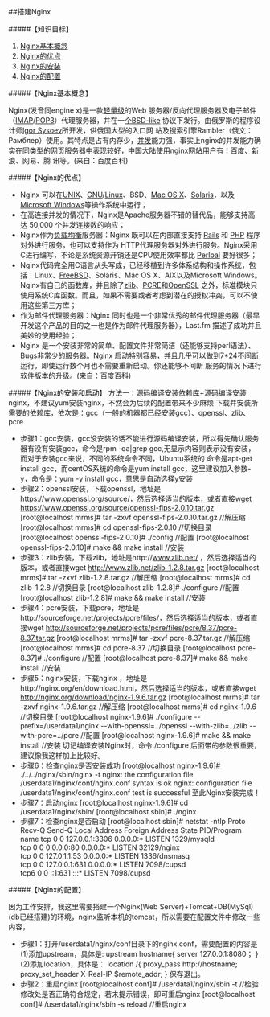 ##搭建Nginx





#####【知识目标】

1. <a href="#Nginx基本概念">Nginx基本概念</a>
2. <a href="#Nginx的优点">Nginx的优点</a>
3. <a href="#Nginx的安装">Nginx的安装</a>
4. <a href="#Nginx的配置">Nginx的配置</a>


#####【<a name="Nginx基本概念" id="Nginx基本概念" ><font color=black>Nginx基本概念</font></a>】

   Nginx(发音同engine x)是一款[轻量级](http://baike.baidu.com/link?url=Cex29kJQgnrZOovNVf_xVPOoa-oiXs_H3ZjDNhqE-u3e8KwiLd8XkTXC7MQ5qcjKxpMd5muUodtFv89TSoaW6a)的Web 服务器/反向代理服务器及电子邮件（[IMAP](http://baike.baidu.com/link?url=6SVN81vjf_rMrr0tHK9TExgGLPtfHDF-nzUlHb0AZ3AwWeyDmfEQ1OMlpOWxDI_ilwwVeI3KE-tPUfIkI4UrlK)/[POP3](http://baike.baidu.com/link?url=VIO3_nO9yW9JcNF4BbQPYsses6B1UU7EiDODvFHDU3nhGbTz9vGs6KZTuAGFvYrFrzKFFe0zUPl0FGNB5io70K)）代理服务器，并在一[个BSD-like](http://repoze.org/license.html) 协议下发行。由俄罗斯的程序设计师[Igor Sysoev](https://en.wikipedia.org/wiki/Igor_Sysoev)所开发，供俄国大型的入口网
站及搜索引擎Rambler（俄文：Рамблер）使用。其特点是占有内存少，[并发](http://baike.baidu.com/link?url=OM0t4QSPd6ZXhwtXhw3RLeJqN1K9Ujpt9RKxpMFPCngrTLiR7q5Ywv9nUiRRwbb_mx4NjpZwOVfUrGnR_919Rq)能力强，事实上nginx的并发能力确实在同类型的网页服务器中表现较好，中国大陆使用nginx网站用户有：百度、新浪、网易、腾
讯等。(来自：百度百科)

#####【<a name="Nginx的优点" id="Nginx的优点"><font color=black>Nginx的优点</font></a>】   

  * Nginx 可以在[UNIX](http://www.unix.org/)、[GNU](http://www.gnu.org/)/[Linux](http://www.linux.org/)、BSD、[Mac OS X](http://www.iplaysoft.com/osx-yosemite.html)、[Solaris](http://www.oracle.com/technetwork/server-storage/solaris11/downloads/index.html)，以及[Microsoft Windows](http://www.microsoft.com/zh-cn)等操作系统中运行；
  * 在高连接并发的情况下，Nginx是Apache服务器不错的替代品，能够支持高达 50,000 个并发连接数的响应；
  * Nginx作为[负载均衡](http://baike.baidu.com/link?url=TwmFOgB_mGNM395S-n3tNwN55DylIqZi7_bVxNivF5hdsCdCQrnHQS71N9yYfn8ROSRkDVnTnOQjz9vhHzXOYq)服务器：Nginx 既可以在内部直接支持 [Rails](http://rubyonrails.org/) 和 [PHP](http://www.php.net/) 程序对外进行服务，也可以支持作为 HTTP代理服务器对外进行服务。Nginx采用C进行编写，不论是系统资源开销还是CPU使用效率都比
    [Perlbal](https://en.wikipedia.org/wiki/Perlbal) 要好很多；
  * Nginx代码完全用C语言从头写成，已经移植到许多体系结构和操作系统，包括：Linux、[FreeBSD](http://www.freebsd.org/)、Solaris、Mac OS X、AIX以及Microsoft Windows。Nginx有自己的函数库，并且除了[zlib](http://www.zlib.net/)、[PCRE](http://sourceforge.net/projects/pcre/files/)和[OpenSSL](https://www.openssl.org/source/)
    之外，标准模块只使用系统C库函数。而且，如果不需要或者考虑到潜在的授权冲突，可以不使用这些第三方库；
  * 作为邮件代理服务器：Nginx 同时也是一个非常优秀的邮件代理服务器（最早开发这个产品的目的之一也是作为邮件代理服务器），Last.fm 描述了成功并且美妙的使用经验；
  * Nginx 是一个安装非常的简单、配置文件非常简洁（还能够支持perl语法）、Bugs非常少的服务器。Nginx 启动特别容易，并且几乎可以做到7*24不间断运行，即使运行数个月也不需要重新启动。你还能够不间断
    服务的情况下进行软件版本的升级。(来自：百度百科)
 
#####【<a name="Nginx的安装和启动" id="Nginx的安装和启动"><font color=black>Nginx的安装和启动</font></a>】
方法一：源码编译安装依赖库+源码编译安装nginx，不建议yum安装nginx，不然会为后续的配置带来不少麻烦
  下载并安装所需要的依赖库，依次是：gcc（一般的机器都已经安装gcc）、openssl、zlib、pcre
   * 步骤1：gcc安装，gcc没安装的话不能进行源码编译安装，所以得先确认服务器有没有安装gcc，命令是rpm -qa|grep gcc,无显示内容则表示没有安装，而对于安装gcc来说，不同的系统命令不同，Ubuntu系统的
     命令是apt-get install gcc，而centOS系统的命令是yum install gcc，这里建议加入参数-y，命令是：yum -y install gcc，意思是自动选择y安装
   * 步骤2：openssl安装，下载openssl，地址是https://www.openssl.org/source/，然后选择适当的版本，或者直接wget https://www.openssl.org/source/openssl-fips-2.0.10.tar.gz
      [root@localhost mrms]# tar -zxvf openssl-fips-2.0.10.tar.gz //解压缩
      [root@localhost mrms]# cd openssl-fips-2.0.10  //切换目录
      [root@localhost openssl-fips-2.0.10]# ./config //配置
      [root@localhost openssl-fips-2.0.10]# make && make install //安装
   * 步骤3：zlib安装，下载zlib，地址是http://www.zlib.net/ ，然后选择适当的版本，或者直接wget http://www.zlib.net/zlib-1.2.8.tar.gz
      [root@localhost mrms]# tar -zxvf zlib-1.2.8.tar.gz //解压缩
      [root@localhost mrms]# cd zlib-1.2.8  //切换目录
      [root@localhost zlib-1.2.8]# ./configure //配置
      [root@localhost zlib-1.2.8]# make && make install //安装
   * 步骤4：pcre安装，下载pcre，地址是http://sourceforge.net/projects/pcre/files/，然后选择适当的版本，或者直接wget http://sourceforge.net/projects/pcre/files/pcre/8.37/pcre-8.37.tar.gz
      [root@localhost mrms]# tar -zxvf pcre-8.37.tar.gz  //解压缩
      [root@localhost mrms]# cd pcre-8.37  //切换目录
      [root@localhost pcre-8.37]# ./configure  //配置
      [root@localhost pcre-8.37]# make && make install //安装
   * 步骤5：nginx安装，下载nginx ，地址是http://nginx.org/en/download.html，然后选择适当的版本，或者直接wget http://nginx.org/download/nginx-1.9.6.tar.gz
      [root@localhost mrms]# tar -zxvf nginx-1.9.6.tar.gz //解压缩
      [root@localhost mrms]# cd nginx-1.9.6 //切换目录
      [root@localhost nginx-1.9.6]# ./configure --prefix=/userdata1/nginx --with-openssl=../openssl --with-zlib=../zlib --with-pcre=../pcre //配置
      [root@localhost nginx-1.9.6]# make && make install //安装
 切记编译安装Nginx时，命令./configure 后面带的参数很重要，建议像我这样加上比较好。
 * 步骤6：检查nginx是否安装成功
    [root@localhost nginx-1.9.6]# ./../../nginx/sbin/nginx -t
    nginx: the configuration file /userdata1/nginx/conf/nginx.conf syntax is ok
    nginx: configuration file /userdata1/nginx/conf/nginx.conf test is successful
    至此Nginx安装完成！
  * 步骤7：启动nginx
   [root@localhost nginx-1.9.6]# cd /userdata1/nginx/sbin/
   [root@localhost sbin]# ./nginx
  * 步骤7：检查nginx是否启动
    [root@localhost sbin]# netstat -ntlp
    Proto Recv-Q Send-Q Local Address           Foreign Address         State       PID/Program name
    tcp        0      0 127.0.0.1:3306          0.0.0.0:*               LISTEN      1329/mysqld     
    tcp        0      0 0.0.0.0:80              0.0.0.0:*               LISTEN      32129/nginx     
    tcp        0      0 127.0.1.1:53            0.0.0.0:*               LISTEN      1336/dnsmasq    
    tcp        0      0 127.0.0.1:631           0.0.0.0:*               LISTEN      7098/cupsd      
    tcp6       0      0 ::1:631                 :::*                    LISTEN      7098/cupsd 
    
#####【<a name="Nginx的配置" id="Nginx的配置"><font color=black>Nginx的配置</font></a>】   

 因为工作安排，我这里需要搭建一个Nginx(Web Server)+Tomcat+DB(MySql)(db已经搭建)的环境，nginx监听本机的tomcat，所以需要在配置文件中修改一些内容，
   * 步骤1：打开/userdata1/nginx/conf目录下的nginx.conf，需要配置的内容是
 (1)添加upstream，具体是:
    upstream hostname{
               server 127.0.0.1:8080；
      }
 (2)添加location，具体是：
   location /{
           proxy_pass http://hostname;
           proxy_set_header X-Real-IP $remote_addr;
     }
 保存退出。
* 步骤2：重启nginx
     [root@localhost conf]# /userdata1/nginx/sbin -t  //检验修改处是否正确符合规定，若未提示错误，即可重启nginx
     [root@localhost conf]# /userdata1/nginx/sbin -s reload  //重启nginx
 

